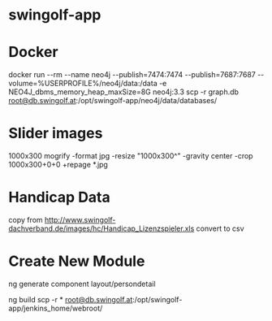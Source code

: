 # swingolf-app

# Docker
docker run --rm --name neo4j --publish=7474:7474 --publish=7687:7687 --volume=%USERPROFILE%/neo4j/data:/data -e NEO4J_dbms_memory_heap_maxSize=8G neo4j:3.3
scp -r graph.db root@db.swingolf.at:/opt/swingolf-app/neo4j/data/databases/

# Slider images
1000x300
mogrify -format jpg -resize "1000x300^" -gravity center -crop 1000x300+0+0 +repage *.jpg

# Handicap Data
copy from http://www.swingolf-dachverband.de/images/hc/Handicap_Lizenzspieler.xls
convert to csv

# Create New Module
ng generate component layout/persondetail

ng build 
scp -r * root@db.swingolf.at:/opt/swingolf-app/jenkins_home/webroot/